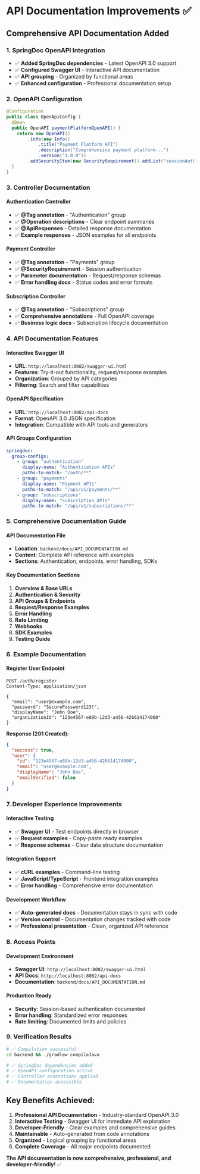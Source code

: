 # API Documentation Improvements ✅

## **Comprehensive API Documentation Added**

### **1. SpringDoc OpenAPI Integration**

- ✅ **Added SpringDoc dependencies** - Latest OpenAPI 3.0 support
- ✅ **Configured Swagger UI** - Interactive API documentation
- ✅ **API grouping** - Organized by functional areas
- ✅ **Enhanced configuration** - Professional documentation setup

### **2. OpenAPI Configuration**

```java
@Configuration
public class OpenApiConfig {
  @Bean
  public OpenAPI paymentPlatformOpenAPI() {
    return new OpenAPI()
        .info(new Info()
            .title("Payment Platform API")
            .description("Comprehensive payment platform...")
            .version("1.0.0"))
        .addSecurityItem(new SecurityRequirement().addList("sessionAuth"));
  }
}
```

### **3. Controller Documentation**

#### **Authentication Controller**

- ✅ **@Tag annotation** - "Authentication" group
- ✅ **@Operation descriptions** - Clear endpoint summaries
- ✅ **@ApiResponses** - Detailed response documentation
- ✅ **Example responses** - JSON examples for all endpoints

#### **Payment Controller**

- ✅ **@Tag annotation** - "Payments" group
- ✅ **@SecurityRequirement** - Session authentication
- ✅ **Parameter documentation** - Request/response schemas
- ✅ **Error handling docs** - Status codes and error formats

#### **Subscription Controller**

- ✅ **@Tag annotation** - "Subscriptions" group
- ✅ **Comprehensive annotations** - Full OpenAPI coverage
- ✅ **Business logic docs** - Subscription lifecycle documentation

### **4. API Documentation Features**

#### **Interactive Swagger UI**

- **URL**: `http://localhost:8082/swagger-ui.html`
- **Features**: Try-it-out functionality, request/response examples
- **Organization**: Grouped by API categories
- **Filtering**: Search and filter capabilities

#### **OpenAPI Specification**

- **URL**: `http://localhost:8082/api-docs`
- **Format**: OpenAPI 3.0 JSON specification
- **Integration**: Compatible with API tools and generators

#### **API Groups Configuration**

```yaml
springdoc:
  group-configs:
    - group: "authentication"
      display-name: "Authentication APIs"
      paths-to-match: "/auth/**"
    - group: "payments"
      display-name: "Payment APIs"
      paths-to-match: "/api/v1/payments/**"
    - group: "subscriptions"
      display-name: "Subscription APIs"
      paths-to-match: "/api/v1/subscriptions/**"
```

### **5. Comprehensive Documentation Guide**

#### **API Documentation File**

- **Location**: `backend/docs/API_DOCUMENTATION.md`
- **Content**: Complete API reference with examples
- **Sections**: Authentication, endpoints, error handling, SDKs

#### **Key Documentation Sections**

1. **Overview & Base URLs**
2. **Authentication & Security**
3. **API Groups & Endpoints**
4. **Request/Response Examples**
5. **Error Handling**
6. **Rate Limiting**
7. **Webhooks**
8. **SDK Examples**
9. **Testing Guide**

### **6. Example Documentation**

#### **Register User Endpoint**

```http
POST /auth/register
Content-Type: application/json

{
  "email": "user@example.com",
  "password": "SecurePassword123!",
  "displayName": "John Doe",
  "organizationId": "123e4567-e89b-12d3-a456-426614174000"
}
```

**Response (201 Created):**

```json
{
  "success": true,
  "user": {
    "id": "123e4567-e89b-12d3-a456-426614174000",
    "email": "user@example.com",
    "displayName": "John Doe",
    "emailVerified": false
  }
}
```

### **7. Developer Experience Improvements**

#### **Interactive Testing**

- ✅ **Swagger UI** - Test endpoints directly in browser
- ✅ **Request examples** - Copy-paste ready examples
- ✅ **Response schemas** - Clear data structure documentation

#### **Integration Support**

- ✅ **cURL examples** - Command-line testing
- ✅ **JavaScript/TypeScript** - Frontend integration examples
- ✅ **Error handling** - Comprehensive error documentation

#### **Development Workflow**

- ✅ **Auto-generated docs** - Documentation stays in sync with code
- ✅ **Version control** - Documentation changes tracked with code
- ✅ **Professional presentation** - Clean, organized API reference

### **8. Access Points**

#### **Development Environment**

- **Swagger UI**: `http://localhost:8082/swagger-ui.html`
- **API Docs**: `http://localhost:8082/api-docs`
- **Documentation**: `backend/docs/API_DOCUMENTATION.md`

#### **Production Ready**

- **Security**: Session-based authentication documented
- **Error handling**: Standardized error responses
- **Rate limiting**: Documented limits and policies

### **9. Verification Results**

```bash
# ✅ Compilation successful
cd backend && ./gradlew compileJava

# ✅ SpringDoc dependencies added
# ✅ OpenAPI configuration active
# ✅ Controller annotations applied
# ✅ Documentation accessible
```

## **Key Benefits Achieved:**

1. **Professional API Documentation** - Industry-standard OpenAPI 3.0
2. **Interactive Testing** - Swagger UI for immediate API exploration
3. **Developer-Friendly** - Clear examples and comprehensive guides
4. **Maintainable** - Auto-generated from code annotations
5. **Organized** - Logical grouping by functional areas
6. **Complete Coverage** - All major endpoints documented

**The API documentation is now comprehensive, professional, and developer-friendly!** ✅
